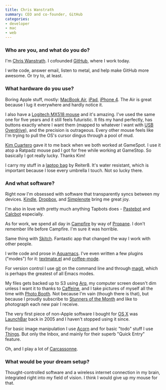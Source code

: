 ```yaml
---
title: Chris Wanstrath
summary: CEO and co-founder, GitHub
categories:
- developer
- mac
- web
---
```


### Who are you, and what do you do?

I'm [Chris Wanstrath](http://chriswanstrath.com/ "Chris' website."). I cofounded [GitHub][], where I work today.

I write code, answer email, listen to metal, and help make GitHub more awesome. Or try to, at least.

### What hardware do you use?

Boring Apple stuff, mostly: [MacBook Air][macbook-air], [iPad][], [iPhone 4][iphone-4]. The Air is great because I lug it everywhere and hardly notice it.

I also have a [Logitech MX518 mouse][mx-518] and it's amazing. I've used the same one for five years and it still feels futuristic. It fits my hand perfectly, has buttons exactly where I want them (mapped to whatever I want with [USB Overdrive][usb-overdrive]), and the precision is outrageous. Every other mouse feels like I'm trying to pull the OS's cursor dingus through a pool of mud.

[Kim Cuartero](http://twitter.com/kcuartero "Kim's Twitter account.") gave it to me back when we both worked at GameSpot. I use it atop a Ratpadz mouse pad I got for free while working at GameStop. So basically I got really lucky. Thanks Kim!

I carry my stuff in a [laptop bag](http://www.flickr.com/photos/ozmm/4170583206/ "A photo of Chris' bag.") by Reiter8. It's water resistant, which is important because I lose every umbrella I touch. Not so lucky there.

### And what software?

Right now I'm obsessed with software that transparently syncs between my devices. [Kindle][kindle-mac], [Dropbox][], and [Simplenote][simplenote] bring me great joy.

I'm also in love with pretty much anything Tapbots does - [Pastebot][pastebot-ios] and [Calcbot][calcbot-ios] especially.

As for work, we spend all day in [Campfire][] by way of [Propane][]. I don't remember life before Campfire. I'm sure it was horrible.

Same thing with [Skitch][]. Fantastic app that changed the way I work with other people.

I write code and prose in [Aquamacs][]. I've even written a few plugins ("modes") for it: [textmate.el][textmate-el] and [coffee-mode][coffee-mode].

For version control I use [git][] on the command line and through [magit][], which is perhaps the greatest of all Emacs modes.

My files gets backed up to S3 using [Arq][], my computer screen doesn't dim unless I want it to thanks to [Caffeine][], and I take pictures of myself all the time with [Photo Booth][photo-booth]. Not because I'm vain (though there is that), but because I proudly subscribe to [Stunners of the Month](http://stunnerofthemonth.com/ "A sunglasses club.") and like to photograph each new pair I receive.

The very first piece of non-Apple software I bought for [OS X][macos] was [LaunchBar][] back in 2005 and I haven't stopped using it since.

For basic image manipulation I use [Acorn][] and for basic "todo" stuff I use [Things][]. But only the Inbox, and mainly for their superb "Quick Entry" feature.

Oh, and I play a lot of [Carcassonne][carcassonne-ios].

### What would be your dream setup?

Thought-controlled software and a wireless internet connection in my brain, integrated right into my field of vision. I think I would give up my mouse for that.

[ipad]: https://www.apple.com/ipad/ "A tablet device."
[iphone-4]: https://en.wikipedia.org/wiki/IPhone_4 "A smartphone."
[macbook-air]: https://www.apple.com/macbook-air/ "A very thin laptop."
[mx-518]: https://www.amazon.com/Logitech-Performance-Optical-Gaming-Mouse/dp/B0007Z1M50 "An optical gaming mouse."
[acorn]: https://flyingmeat.com/acorn/ "An image editor for the Mac."
[aquamacs]: http://aquamacs.org/ "A Mac OS X native version of Emacs."
[arq]: https://www.arqbackup.com/ "S3-based backup for the Mac."
[caffeine]: http://lightheadsw.com/caffeine/ "A Mac menubar application to keep your computer awake."
[calcbot-ios]: https://tapbots.com/calcbot/ "A calculator app for the iPhone."
[campfire]: https://campfirenow.com/ "Web-based chat."
[carcassonne-ios]: https://carcassonneapp.com/ "A tile game."
[coffee-mode]: https://github.com/defunkt/coffee-mode "A CoffeeScript mode for Emacs."
[dropbox]: https://www.dropbox.com/ "Online syncing and storage."
[git]: https://git-scm.com/ "A version control system."
[github]: https://github.com/ "A Git code repository service."
[kindle-mac]: https://itunes.apple.com/gb/app/kindle/id405399194 "An app for reading and syncing Kindle books."
[launchbar]: https://www.obdev.at/products/launchbar/index.html "An application launcher and data manager for the Mac."
[macos]: https://en.wikipedia.org/wiki/MacOS "An operating system for Mac hardware."
[magit]: https://github.com/magit/magit "A git mode for Emacs."
[pastebot-ios]: https://www.macworld.com/product/358634/pastebot-command-copy-paste.html "A clipboard manager for the iPhone."
[photo-booth]: https://en.wikipedia.org/wiki/Photo_Booth "Software to take photos using the built-in camera of recent Macs."
[propane]: http://propaneapp.com/ "A native Mac client for the Campfire chat service."
[simplenote]: https://simplenote.com/ "A note-taking/syncing service."
[skitch]: https://evernote.com/skitch/ "An always-on image editor for the Mac."
[textmate-el]: https://github.com/defunkt/textmate.el "A mode for Emacs that adds a bunch of Textmate's features."
[things]: https://culturedcode.com/things/ "A task management application for the Mac."
[usb-overdrive]: http://www.usboverdrive.com/ "A configurable Mac OS X device driver for USB or Bluetooth devices."
